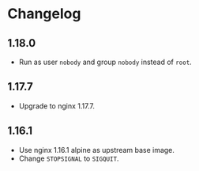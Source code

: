 # Changelog

## 1.18.0

* Run as user `nobody` and group `nobody` instead of `root`.

## 1.17.7

* Upgrade to nginx 1.17.7.

## 1.16.1

* Use nginx 1.16.1 alpine as upstream base image.
* Change `STOPSIGNAL` to `SIGQUIT`.
